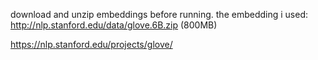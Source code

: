 download and unzip embeddings before running.
the embedding i used: http://nlp.stanford.edu/data/glove.6B.zip (800MB)

https://nlp.stanford.edu/projects/glove/